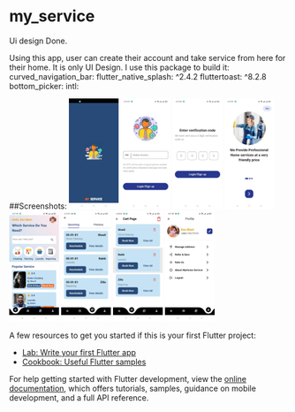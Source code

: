 # my_service

Ui design Done.

Using this app, user can create their account and take service from here for their home. It is only UI Design.
I use this package to build it:
  curved_navigation_bar:
  flutter_native_splash: ^2.4.2
  fluttertoast: ^8.2.8
  bottom_picker:
  intl:

##Screenshots:
<img src="https://github.com/moshaddaque/my_service/blob/master/screenshots/splash.jpg" height="200"/> 
<img src="https://github.com/moshaddaque/my_service/blob/master/screenshots/phone.jpg" height="200"/> 
<img src="https://github.com/moshaddaque/my_service/blob/master/screenshots/otp.jpg" height="200"/> 
<img src="https://github.com/moshaddaque/my_service/blob/master/screenshots/onboarding.jpg" height="200"/> 
<img src="https://github.com/moshaddaque/my_service/blob/master/screenshots/home.jpg" height="200"/> 
<img src="https://github.com/moshaddaque/my_service/blob/master/screenshots/schedule.jpg" height="200"/> 
<img src="https://github.com/moshaddaque/my_service/blob/master/screenshots/cart.jpg" height="200"/> 
<img src="https://github.com/moshaddaque/my_service/blob/master/screenshots/profile.jpg" height="200"/>

A few resources to get you started if this is your first Flutter project:

- [Lab: Write your first Flutter app](https://docs.flutter.dev/get-started/codelab)
- [Cookbook: Useful Flutter samples](https://docs.flutter.dev/cookbook)

For help getting started with Flutter development, view the
[online documentation](https://docs.flutter.dev/), which offers tutorials,
samples, guidance on mobile development, and a full API reference.
